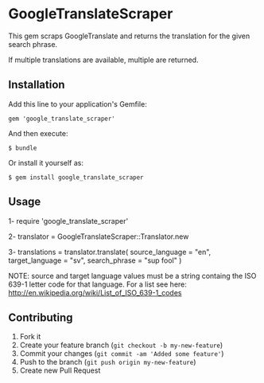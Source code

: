 # GoogleTranslateScraper

This gem scraps GoogleTranslate and returns the translation for the given search phrase.

If multiple translations are available, multiple are returned.

## Installation

Add this line to your application's Gemfile:

    gem 'google_translate_scraper'

And then execute:

    $ bundle

Or install it yourself as:

    $ gem install google_translate_scraper

## Usage

1- require 'google_translate_scraper'

2- translator = GoogleTranslateScraper::Translator.new

3- translations = translator.translate( source_language  = "en", target_language = "sv", search_phrase = "sup fool" ) 

NOTE: source and target language values must be a string containg the ISO 639-1 letter code for that language. For a list see here: http://en.wikipedia.org/wiki/List_of_ISO_639-1_codes

## Contributing

1. Fork it
2. Create your feature branch (`git checkout -b my-new-feature`)
3. Commit your changes (`git commit -am 'Added some feature'`)
4. Push to the branch (`git push origin my-new-feature`)
5. Create new Pull Request
